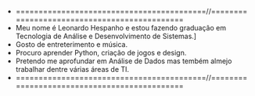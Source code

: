- ==========================================//=============================================
- Meu nome é Leonardo Hespanho e estou fazendo graduação em Tecnologia de Análise e Desenvolvimento de Sistemas.]
- Gosto de entreterimento e música.
- Procuro aprender Python, criação de jogos e design.
- Pretendo me aprofundar em Análise de Dados mas tembém almejo trabalhar dentre várias áreas de TI.
-  ==========================================//============================================= 
